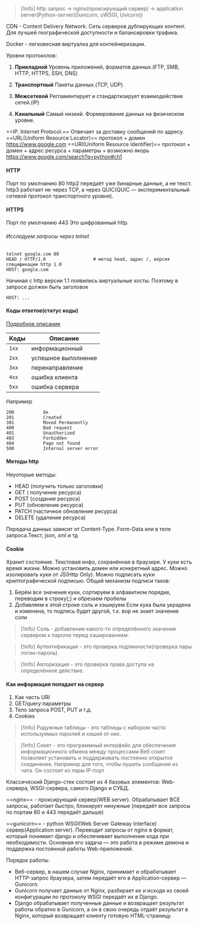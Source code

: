 >[!info] http запрос -> nginx(проксирующий сервер) -> application server(Python-server(Gunicorn, uWSGI, Uvicorn))

CDN - Content Delivery Network. Сеть серверов дублирующих контент. Для лучшей географической доступности и балансировки трафика.

Docker - легковесная виртуалка для контейнеризации.

Уровни протоколов:
1. **Прикладной**
    Уровень приложений, форматов данных.(FTP, SMB, HTTP, HTTPS, SSH, DNS)

2. **Транспортный**
    Пакеты данных.(TCP, UDP)

3. **Межсетевой**
    Регламентирует и стандартизирует взаимодействие сетей.(IP)

4. **Канальный**
    Самый низкий. Формирование данных на физическом уровне.

==IP. Internet Protocol.== Отвечает за доставку сообщений по адресу.
==URL(Uniform Resource Locator)== протокол + домен https://www.google.com
==URI(Uniform Resource Identifier)== протокол + домен + адрес ресурса + параметры + возможно якорь https://www.google.com/search?q=python#ch1

#### HTTP
Порт по умолчанию 80
http2 передаёт уже бинарные данные, а не текст.
http3 работает не через TCP, а через QUIC(QUIC — экспериментальный сетевой протокол транспортного уровня).

#### HTTPS
Порт по умолчанию 443
Это шифрованный http.

###### Исследуем запросы через telnet
```
telnet google.com 80
HEAD / HTTP/1.0                  # метод head, адрес /, версия спецификации http 1.0      
HOST: google.com   
```

Начиная с http версии 1.1 появились виртуальные хосты. Поэтому в запросе должен быть заголовок
```
HOST: ...
```

#### Коды ответов(статус коды)
[Подробное описание](https://developer.mozilla.org/en-US/docs/Web/HTTP/Status)

|Коды|Описание|
|-----|-----------|
|`1xx`|информационный
|`2xx`|успешное выполнение
|`3xx`|перенаправление
|`4xx`|ошибка клиента
|`5xx`|ошибка сервера

Например
```
200           Ок
201           Created
301           Moved Permanently
400           Bad request
401           Unauthorized
403           Forbidden
404           Page not found
500           Internal server error
```

#### Методы http
Неуоторые методы:
- HEAD (получить только заголовки)
- GET ( получение ресурса)     
- POST (создание ресурса)        
- PUT (обновление ресурса)
- PATCH (частичное обновление ресурса)
- DELETE (удаление ресурса)

Передача данных зависит от Content-Type. Form-Data или в теле запроса.Текст, json, xml и тд

#### Cookie
Хранит состояние. Текстовая инфо, сохранённая в браузере. У куки есть время жизни.
Можно установить домен или конкретный адрес. Можно изолировать куки от JS(Http Only).
Можно подписать куки криптографической подписью. Общий механизм подписи таков:
 1) Берём все значения куки, сортируем в алфавитном порядке, переводим в строку(;) и обрезаем
   пробелы
 2) Добавляем к этой строке соль и хэшируем
 Если кука была украдена и изменена, то подпись будет другой, т.к. вор не знает значение соли

>[!info] Соль - добавление какого-то определённого значения сервером к паролю перед хэшированием.

>[!info] Аутентификация - это проверка подлинности(проверка пары логин-пароль).

>[!info] Авторизация - это проверка права доступа на определённое действие.

#### Как информация попадает на сервер
1. Как часть URI
2. GET/query параметры
3. Тело запроса POST, PUT и т.д.
4. Cookies

>[!info] Радужные таблицы - это таблицы с набором часто используемых паролей и хэшей от них.

>[!info] Сокет - это программный интерфейс для обеспечения информационного обмена между процессами
Веб сокет позволяет установить и поддерживать постоянно открытое соединение. Например для того, чтобы пушить сообщения из чата. Он состоит из пары IP-порт

Классический Django-стек состоит из 4 базовых элементов: Web-сервера, WSGI-сервера, самого Django и СУБД.

==nginx== - проксирующий сервер(WEB server). Обрабатывает ВСЕ запросы, работает быстро, блокирует ненужные (передаёт все запросы по портам 80 и 443 передаёт дальше)

==gunicorn== - python WSGI(Web Server Gateway Interface) сервер(Application server). Переводит запросы от nginx в формат, который понимает django и обеспечивает выполнение кода при необходимости. Основная его задача — это работа в режиме демона и поддержка постоянной работы Web-приложений.

Порядок работы:
- Веб-сервер, в нашем случае Nginx, принимает и обрабатывает HTTP-запрос браузера, затем передаёт его в Application-сервер — Gunicorn.
- Gunicorn получает данные от Nginx, разбирает их и исходя из своей конфигурации по протоколу WSGI передаёт их в Django.
- Django обрабатывает полученные данные и возвращает результат работы обратно в Gunicorn, а он в свою очередь отдаёт результат в Nginx, который возвращает клиенту готовую HTML-страницу.
